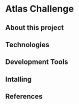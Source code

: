 # Atlas Challenge

<!-- img app -->

##  About this project

<!-- about -->

## Technologies

<!-- technologies -->
                                                                                                  
## Development Tools

<!-- tools -->

## Intalling

<!-- tools -->

## References

<!-- tools -->
